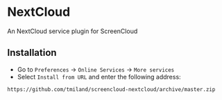 # NextCloud

An NextCloud service plugin for ScreenCloud

## Installation

* Go to `Preferences` -> `Online Services` -> `More services`
* Select `Install from URL` and enter the following address:

```
https://github.com/tmiland/screencloud-nextcloud/archive/master.zip
```
